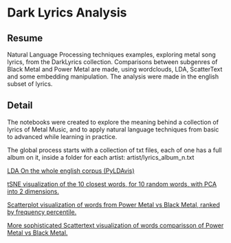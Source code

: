 # Dark Lyrics Analysis

## Resume
Natural Language Processing techniques examples, exploring metal song lyrics, from the DarkLyrics collection.
Comparisons between subgenres of Black Metal and Power Metal are made, using wordclouds, LDA, ScatterText and some embedding manipulation. 
The analysis were made in the english subset of lyrics. 

## Detail 

The notebooks were created to explore the meaning behind a collection of lyrics of Metal Music, and to apply natural language techniques from basic to advanced while learning in practice.

The global process starts with a collection of txt files, each of one has a full album on it, inside a folder for each artist: artist/lyrics_album_n.txt

<a href="http://htmlpreview.github.io/?https://github.com/seba54322/dark_lyrics_analysis/blob/master/new_lda_total_english.html" target="_blank">LDA On the whole english corpus (PyLDAvis)</a>

<a href="https://github.com/seba54322/dark_lyrics_analysis/blob/master/similar_words.png" target="_blank">tSNE visualization of the 10 closest words, for 10 random words, with PCA into 2 dimensions.</a>

<a href="https://github.com/seba54322/dark_lyrics_analysis/blob/master/new_power_black_v3_pretty.html" target="_blank">Scatterplot visualization of words from Power Metal vs Black Metal, ranked by frequency percentile.</a>

<a href="https://github.com/seba54322/dark_lyrics_analysis/blob/master/power_black_LOPriorvsLog_pretty.html" target="_blank">More sophisticated Scattertext visualization of words comparisson of Power Metal vs Black Metal.</a>
